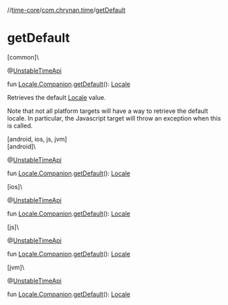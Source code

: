 //[time-core](../../index.md)/[com.chrynan.time](index.md)/[getDefault](get-default.md)

# getDefault

[common]\

@[UnstableTimeApi](-unstable-time-api/index.md)

fun [Locale.Companion](-locale/-companion/index.md).[getDefault](get-default.md)(): [Locale](-locale/index.md)

Retrieves the default [Locale](-locale/index.md) value.

Note that not all platform targets will have a way to retrieve the default locale. In particular, the Javascript target will throw an exception when this is called.

[android, ios, js, jvm]\
[android]\

@[UnstableTimeApi](../../../time-core/time-core/com.chrynan.time/-unstable-time-api/index.md)

fun [Locale.Companion](-locale/-companion/index.md#2133003939%2FExtensions%2F219598131).[getDefault](get-default.md)(): [Locale](-locale/index.md#-1614710943%2FExtensions%2F219598131)

[ios]\

@[UnstableTimeApi](../../../time-core/time-core/com.chrynan.time/-unstable-time-api/index.md)

fun [Locale.Companion](-locale/-companion/index.md#2133003939%2FExtensions%2F74489539).[getDefault](get-default.md)(): [Locale](../../../time-core/com.chrynan.time/-locale/index.md)

[js]\

@[UnstableTimeApi](../../../time-core/time-core/com.chrynan.time/-unstable-time-api/index.md)

fun [Locale.Companion](-locale/-companion/index.md#2133003939%2FExtensions%2F1894250985).[getDefault](get-default.md)(): [Locale](../../../time-core/com.chrynan.time/-locale/index.md)

[jvm]\

@[UnstableTimeApi](../../../time-core/time-core/com.chrynan.time/-unstable-time-api/index.md)

fun [Locale.Companion](-locale/-companion/index.md#2133003939%2FExtensions%2F-1191170225).[getDefault](get-default.md)(): [Locale](-locale/index.md#-1614710943%2FExtensions%2F-1191170225)
